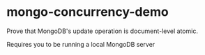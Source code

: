 mongo-concurrency-demo
======================

Prove that MongoDB's update operation is document-level atomic.

Requires you to be running a local MongoDB server
